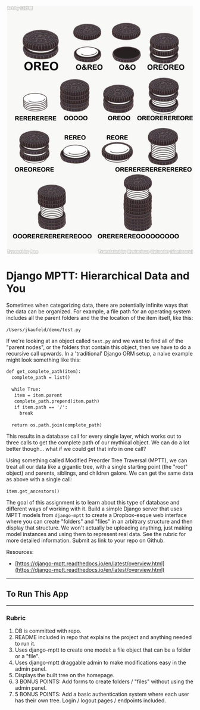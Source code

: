 <p align="center">
 <img src=logo.jpg/>
</p>

# Django MPTT: Hierarchical Data and You

Sometimes when categorizing data, there are potentially infinite ways that the data can be organized. For example, a file path for an operating system includes all the parent folders and the the location of the item itself, like this:

`/Users/jkaufeld/demo/test.py`

If we're looking at an object called `test.py` and we want to find all of the "parent nodes", or the folders that contain this object, then we have to do a recursive call upwards. In a 'traditional' Django ORM setup, a naive example might look something like this:

```
def get_complete_path(item):
  complete_path = list()

  while True:
   item = item.parent
   complete_path.prepend(item.path)
   if item.path == '/':
     break

  return os.path.join(complete_path)
```

This results in a database call for every single layer, which works out to three calls to get the complete path of our mythical object. We can do a lot better though... what if we could get that info in one call?

Using something called Modified Preorder Tree Traversal (MPTT), we can treat all our data like a gigantic tree, with a single starting point (the "root" object) and parents, siblings, and children galore. We can get the same data as above with a single call:

`item.get_ancestors()`

The goal of this assignment is to learn about this type of database and different ways of working with it. Build a simple Django server that uses MPTT models from `django-mptt` to create a Dropbox-esque web interface where you can create "folders" and "files" in an arbitrary structure and then display that structure. We won't actually be uploading anything, just making model instances and using them to represent real data. See the rubric for more detailed information. Submit as link to your repo on Github.

Resources:

-   [https://django-mptt.readthedocs.io/en/latest/overview.html](https://django-mptt.readthedocs.io/en/latest/overview.html)

---

## To Run This App

---

### Rubric

1. DB is committed with repo.
2. README included in repo that explains the project and anything needed to run it.
3. Uses django-mptt to create one model: a file object that can be a folder or a "file".
4. Uses django-mptt draggable admin to make modifications easy in the admin panel.
5. Displays the built tree on the homepage.
6. 3 BONUS POINTS: Add forms to create folders / "files" without using the admin panel.
7. 5 BONUS POINTS: Add a basic authentication system where each user has their own tree. Login / logout pages / endpoints included.
